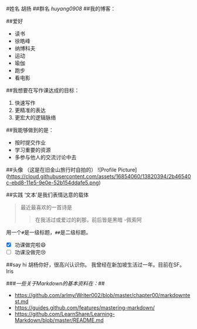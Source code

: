 #姓名
胡扬
##群名
*huyang0908*
##我的博客：


##爱好
- 读书
 - 徐皓峰
 - 纳博科夫
- 运动
 - 瑜伽
 - 跑步
- 看电影

##我想要在写作课达成的目标：
1. 快速写作
2. 更精准的表达
3. 更宏大的逻辑脉络

##我能够做到的是：
* 按时提交作业
* 学习重要的资源
* 多参与他人的交流讨论中去

##头像
（这是在旧金山旅行时自拍的）
![Profile Picture]
(https://cloud.githubusercontent.com/assets/16854060/13820394/2b46540c-ebd8-11e5-9e0e-52b154ddafe5.png)

##实践
‘文本’是我们表情达意的载体
>最近最喜欢的一首诗是
>>在我活过或爱过的刹那，前后皆是黑暗
>>-佩索阿

用一个`#`是一级标题，`##`是二级标题。

- [x] 功课做完啦:smile:
- [ ] 功课没做完:cry:

##say hi
胡杨你好，很高兴认识你。
我曾经在新加坡生活过一年。目前在SF。
Iris

###*一些关于Markdown的基本资料在：*##
- https://github.com/arlmy/Writer002/blob/master/chapter00/markdowntest.md
- https://guides.github.com/features/mastering-markdown/
- https://github.com/LearnShare/Learning-Markdown/blob/master/README.md
